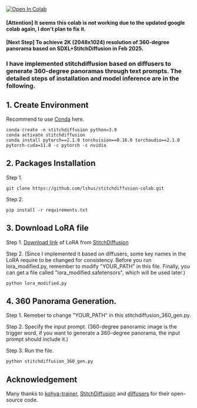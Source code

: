 [![Open In Colab](https://colab.research.google.com/assets/colab-badge.svg)](https://colab.research.google.com/github/lshus/stitchdiffusion-colab/blob/main/colab_stitchdiffusion.ipynb) 
 

#### [Attention] It seems this colab is not working due to the updated google colab again, I don't plan to fix it.
#### [Next Step] To achieve 2K (2048x1024) resolution of 360-degree panorama based on SDXL+StitchDiffusion in Feb 2025.

### I have implemented stitchdiffusion based on diffusers to generate 360-degree panoramas through text prompts. The detailed steps of installation and model inference are in the following.

## 1. Create Environment

Recommend to use [Conda](https://docs.conda.io/projects/conda/en/latest/user-guide/install/index.html) here.
   ```
   conda create -n stitchdiffusion python=3.9
   conda activate stitchdiffusion
   conda install pytorch==2.1.0 torchvision==0.16.0 torchaudio==2.1.0 pytorch-cuda=11.8 -c pytorch -c nvidia
   ```

## 2. Packages Installation

Step 1.
```
git clone https://github.com/lshus/stitchdiffusion-colab.git
```
Step 2.
```
pip install -r requirements.txt
```

## 3. Download LoRA file

Step 1.
[Download link](https://drive.google.com/file/d/1MiaG8v0ZmkTwwrzIEFtVoBj-Jjqi_5lz/view) of LoRA from [StitchDiffusion](https://github.com/littlewhitesea/StitchDiffusion)

Step 2. (Since I implemented it based on diffusers, some key names in the LoRA require to be changed for consistency. Before you run lora_modified.py, remember to modify "YOUR_PATH" in this file. Finally, you can get a file called "lora_modified.safetensors", which will be used later.)
```
python lora_modified.py
```

## 4. 360 Panorama Generation.

Step 1. Remeber to change "YOUR_PATH" in this stitchdiffusion_360_gen.py.

Step 2. Specify the input prompt. (360-degree panoramic image is the trigger word, if you want to generate a 360-degree panorama, the input prompt should include it.)

Step 3. Run the file.
```
python stitchdiffusion_360_gen.py
```



## Acknowledgement
 
Many thanks to [kohya-trainer](https://github.com/Linaqruf/kohya-trainer), [StitchDiffusion](https://github.com/littlewhitesea/StitchDiffusion) and [diffusers](https://github.com/huggingface/diffusers) for their open-source code. 
